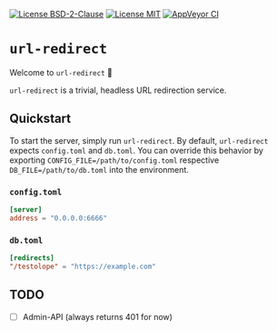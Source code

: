 [![License BSD-2-Clause](https://img.shields.io/badge/License-BSD--2--Clause-blue.svg)](https://opensource.org/licenses/BSD-2-Clause)
[![License MIT](https://img.shields.io/badge/License-MIT-blue.svg)](https://opensource.org/licenses/MIT)
[![AppVeyor CI](https://ci.appveyor.com/api/projects/status/github/KizzyCode/UrlRedirect-rust?svg=true)](https://ci.appveyor.com/project/KizzyCode/UrlRedirect-rust)


# `url-redirect`
Welcome to `url-redirect` 🎉

`url-redirect` is a trivial, headless URL redirection service.


## Quickstart
To start the server, simply run `url-redirect`. By default, `url-redirect` expects `config.toml` and `db.toml`. You can
override this behavior by exporting `CONFIG_FILE=/path/to/config.toml` respective `DB_FILE=/path/to/db.toml` into the
environment.

### `config.toml`
```toml
[server]
address = "0.0.0.0:6666"
```

### `db.toml`
```toml
[redirects]
"/testolope" = "https://example.com"
```


## TODO
 - [ ] Admin-API (always returns 401 for now)
